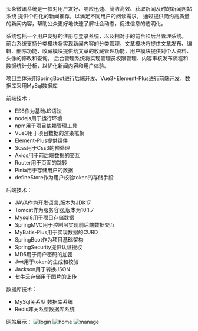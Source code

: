 头条微讯系统是一款对用户友好、响应迅速、简洁高效、获取新闻及时的新闻网站系统
提供个性化的新闻推荐，以满足不同用户的阅读需求。
通过提供简约高质量的新闻内容，帮助公众更好地快速了解社会动态，促进信息的透明化。

系统包括一个用户友好的注册与登录系统，以及相对于的前台和后台管理系统。
前台系统支持分类模块将实现新闻内容的分类管理，文章模块将提供文章发布、编辑、删除功能，收藏模块提供给文章的收藏管理功能，用户模块提供对个人资料、头像的修改和查询。
后台管理系统将实现管理员权限管理、内容审核发布流程和数据统计分析，以优化新闻内容和用户体验。

项目主体采用SpringBoot进行后端开发、Vue3+Element-Plus进行前端开发，数据库采用MySql数据库

前端技术：
- ES6作为基础JS语法
- nodejs用于运行环境
- npm用于项目依赖管理工具
- Vue3用于项目数据的渲染框架
- Element-Plus提供组件
- Scss用于Css3的预处理
- Axios用于前后端数据的交互
- Router用于页面的跳转
- Pinia用于存储用户的数据
- defineStore作为用户校验token的存储手段

后端技术：
- JAVA作为开发语言,版本为JDK17
- Tomcat作为服务容器,版本为10.1.7
- Mysql8用于项目存储数据
- SpringMVC用于控制层实现前后端数据交互
- MyBatis-Plus用于实现数据的CURD
- SpringBoot作为项目基础架构
- SpringSecurity提供认证授权
- MD5用于用户密码的加密
- Jwt用于token的生成和校验
- Jackson用于转换JSON
- 七牛云存储用于图片的上传

数据库技术：
- MySql关系型
数据库系统
- Redis非关系型数据库系统

网站展示：
![login](https://github.com/user-attachments/assets/0de20891-4eb0-4771-a5f5-8ae3d83ffb22)
![home](https://github.com/user-attachments/assets/3af8ef82-ffbe-44b4-93d9-58fe8e57017d)
![manage](https://github.com/user-attachments/assets/b030ccef-5672-42a2-a55f-e3cac5317258)

